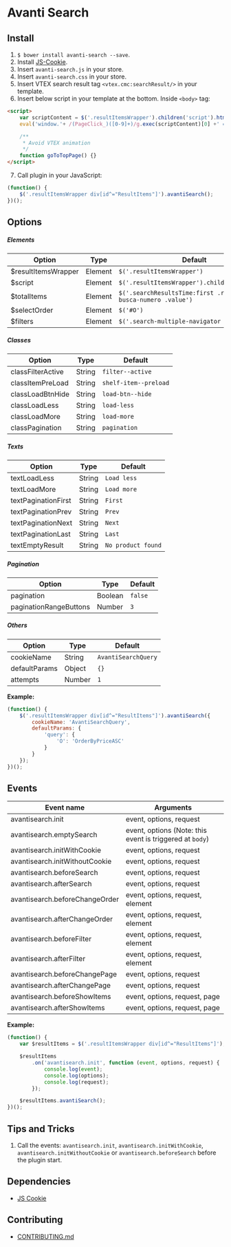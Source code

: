 # Avanti Search

## Install

1. `$ bower install avanti-search --save`.
2. Install [JS-Cookie](https://github.com/js-cookie/js-cookie).
3. Insert `avanti-search.js` in your store.
4. Insert `avanti-search.css` in your store.
5. Insert VTEX search result tag `<vtex.cmc:searchResult/>` in your template.
6. Insert below script in your template at the bottom. Inside `<body>` tag:
```html
<script>
    var scriptContent = $('.resultItemsWrapper').children('script').html();
    eval('window.'+ /(PageClick_)([0-9]+)/g.exec(scriptContent)[0] +' = function () {}');

    /**
     * Avoid VTEX animation
     */
    function goToTopPage() {}
</script>
```
7. Call plugin in your JavaScript:
```javascript
(function() {
    $('.resultItemsWrapper div[id^="ResultItems"]').avantiSearch();
})();
```

## Options

##### Elements

| Option | Type | Default
|--- |--- |--- |
| $resultItemsWrapper | Element | `$('.resultItemsWrapper')`
| $script | Element | `$('.resultItemsWrapper').children('script')`
| $totalItems | Element | `$('.searchResultsTime:first .resultado-busca-numero .value')`
| $selectOrder | Element | `$('#O')`
| $filters | Element | `$('.search-multiple-navigator label')`

##### Classes

| Option | Type | Default
|--- |--- |--- |
| classFilterActive | String | `filter--active`
| classItemPreLoad | String | `shelf-item--preload`
| classLoadBtnHide | String | `load-btn--hide`
| classLoadLess | String | `load-less`
| classLoadMore | String | `load-more`
| classPagination | String | `pagination`

##### Texts

| Option | Type | Default
|--- |--- |--- |
| textLoadLess | String | `Load less`
| textLoadMore | String | `Load more`
| textPaginationFirst | String | `First`
| textPaginationPrev | String | `Prev`
| textPaginationNext | String | `Next`
| textPaginationLast | String | `Last`
| textEmptyResult | String | `No product found`

##### Pagination

| Option | Type | Default
|--- |--- |--- |
| pagination | Boolean | `false`
| paginationRangeButtons | Number | `3`

##### Others

| Option | Type | Default
|--- |--- |--- |
| cookieName | String | `AvantiSearchQuery`
| defaultParams | Object | `{}` | Pass default params to request.<br>**Example:** `{ 'query': { 'O': 'OrderByPriceASC' } }` |
| attempts | Number | `1`

**Example:**

```javascript
(function() {
    $('.resultItemsWrapper div[id^="ResultItems"]').avantiSearch({
        cookieName: 'AvantiSearchQuery',
        defaultParams: {
            'query': {
                'O': 'OrderByPriceASC'
            }
        }
    });
})();
```

## Events

| Event name | Arguments
|--- |--- |
| avantisearch.init | event, options, request
| avantisearch.emptySearch | event, options (Note: this event is triggered at `body`)
| avantisearch.initWithCookie | event, options, request
| avantisearch.initWithoutCookie | event, options, request
| avantisearch.beforeSearch | event, options, request
| avantisearch.afterSearch | event, options, request
| avantisearch.beforeChangeOrder | event, options, request, element
| avantisearch.afterChangeOrder | event, options, request, element
| avantisearch.beforeFilter | event, options, request, element
| avantisearch.afterFilter | event, options, request, element
| avantisearch.beforeChangePage | event, options, request
| avantisearch.afterChangePage | event, options, request
| avantisearch.beforeShowItems | event, options, request, page
| avantisearch.afterShowItems | event, options, request, page

**Example:**
```javascript
(function() {
    var $resultItems = $('.resultItemsWrapper div[id^="ResultItems"]');

    $resultItems
        .on('avantisearch.init', function (event, options, request) {
            console.log(event);
            console.log(options);
            console.log(request);
        });

    $resultItems.avantiSearch();
})();
```

## Tips and Tricks

1. Call the events: `avantisearch.init`, `avantisearch.initWithCookie`, `avantisearch.initWithoutCookie` or `avantisearch.beforeSearch` before the plugin start.

## Dependencies

- [JS Cookie](https://github.com/js-cookie/js-cookie)

## Contributing

- [CONTRIBUTING.md](CONTRIBUTING.md)
